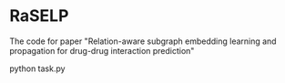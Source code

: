 # RaSELP

The code for paper "Relation-aware subgraph embedding learning and propagation for drug-drug interaction prediction"


python task.py  

